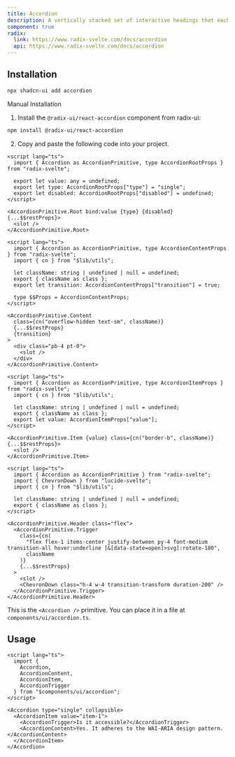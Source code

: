 ```yaml
---
title: Accordion
description: A vertically stacked set of interactive headings that each reveal a section of content.
component: true
radix:
  link: https://www.radix-svelte.com/docs/accordion
  api: https://www.radix-svelte.com/docs/accordion
---
```


<script>
    import { Accordion, AccordionItem, AccordionTrigger, AccordionContent } from '$ui/accordion';
    import { AccordionDemo, ComponentExample, CodeBlockWrapper, ComponentSource, Callout } from '$components/docs';
</script>

<ComponentExample>
  <div style="max-width: 70%; width: 100%;">
  <AccordionDemo />
  </div>
</ComponentExample>

## Installation

```bash
npx shadcn-ui add accordion
```

<Accordion type="single" collapsible>
<AccordionItem value="manual-installation">
<AccordionTrigger>Manual Installation</AccordionTrigger>
<AccordionContent>

1. Install the `@radix-ui/react-accordion` component from radix-ui:

```bash
npm install @radix-ui/react-accordion
```

2. Copy and paste the following code into your project.

<CodeBlockWrapper>

```svelte title="Accordion.svelte"
<script lang="ts">
  import { Accordion as AccordionPrimitive, type AccordionRootProps } from "radix-svelte";

  export let value: any = undefined;
  export let type: AccordionRootProps["type"] = "single";
  export let disabled: AccordionRootProps["disabled"] = undefined;
</script>

<AccordionPrimitive.Root bind:value {type} {disabled} {...$$restProps}>
  <slot />
</AccordionPrimitive.Root>
```

```svelte title="AccordionContent.svelte"
<script lang="ts">
  import { Accordion as AccordionPrimitive, type AccordionContentProps } from "radix-svelte";
  import { cn } from "$lib/utils";

  let className: string | undefined | null = undefined;
  export { className as class };
  export let transition: AccordionContentProps["transition"] = true;

  type $$Props = AccordionContentProps;
</script>

<AccordionPrimitive.Content
  class={cn("overflow-hidden text-sm", className)}
  {...$$restProps}
  {transition}
>
  <div class="pb-4 pt-0">
    <slot />
  </div>
</AccordionPrimitive.Content>
```

```svelte title="AccordionItem.svelte"
<script lang="ts">
  import { Accordion as AccordionPrimitive, type AccordionItemProps } from "radix-svelte";
  import { cn } from "$lib/utils";

  let className: string | undefined | null = undefined;
  export { className as class };
  export let value: AccordionItemProps["value"];
</script>

<AccordionPrimitive.Item {value} class={cn("border-b", className)} {...$$restProps}>
  <slot />
</AccordionPrimitive.Item>
```

```svelte title="AccordionTrigger.svelte"
<script lang="ts">
  import { Accordion as AccordionPrimitive } from "radix-svelte";
  import { ChevronDown } from "lucide-svelte";
  import { cn } from "$lib/utils";

  let className: string | undefined | null = undefined;
  export { className as class };
</script>

<AccordionPrimitive.Header class="flex">
  <AccordionPrimitive.Trigger
    class={cn(
      "flex flex-1 items-center justify-between py-4 font-medium transition-all hover:underline [&[data-state=open]>svg]:rotate-180",
      className
    )}
    {...$$restProps}
  >
    <slot />
    <ChevronDown class="h-4 w-4 transition-transform duration-200" />
  </AccordionPrimitive.Trigger>
</AccordionPrimitive.Header>
```

</CodeBlockWrapper>

<Callout>

This is the `<Accordion />` primitive. You can place it in a file at `components/ui/accordion.ts`.

</Callout>
</AccordionContent>
</AccordionItem>
</Accordion>

## Usage

```svelte
<script lang="ts">
  import {
    Accordion,
    AccordionContent,
    AccordionItem,
    AccordionTrigger
  } from "$components/ui/accordion";
</script>

<Accordion type="single" collapsible>
  <AccordionItem value="item-1">
    <AccordionTrigger>Is it accessible?</AccordionTrigger>
    <AccordionContent>Yes. It adheres to the WAI-ARIA design pattern.</AccordionContent>
  </AccordionItem>
</Accordion>
```
